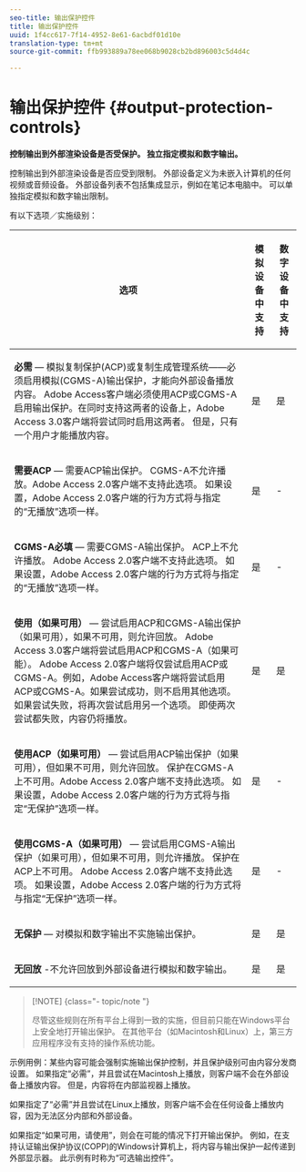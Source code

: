 ```yaml
---
seo-title: 输出保护控件
title: 输出保护控件
uuid: 1f4cc617-7f14-4952-8e61-6acbdf01d10e
translation-type: tm+mt
source-git-commit: ffb993889a78ee068b9028cb2bd896003c5d4d4c

---
```



# 输出保护控件 {#output-protection-controls}

**控制输出到外部渲染设备是否受保护。 独立指定模拟和数字输出。**

控制输出到外部渲染设备是否应受到限制。 外部设备定义为未嵌入计算机的任何视频或音频设备。 外部设备列表不包括集成显示，例如在笔记本电脑中。 可以单独指定模拟和数字输出限制。

有以下选项／实施级别：

<table frame="all" colsep="0" rowsep="1" id="adobetable_fvw_5fx_n4"> 
 <thead class="- topic/thead "> 
  <tr rowsep="1" class="- topic/row "> 
   <th colname="1" class="- topic/entry entry"> <p class="- topic/p ">选项 </p> </th> 
   <th colname="2" class="- topic/entry entry"> <p class="- topic/p ">模拟设备中支持 </p> </th> 
   <th colname="3" class="- topic/entry entry"> <p class="- topic/p ">数字设备中支持 </p> </th> 
  </tr> 
 </thead>
 <tbody class="- topic/tbody "> 
  <tr rowsep="1" class="- topic/row "> 
   <td colname="1" class="- topic/entry "> <p class="- topic/p "><b class="+ topic/ph hi-d/b ">必需</b> — 模拟复制保护(ACP)或复制生成管理系统——必须启用模拟(CGMS-A)输出保护，才能向外部设备播放内容。 Adobe Access客户端必须使用ACP或CGMS-A启用输出保护。在同时支持这两者的设备上，Adobe Access 3.0客户端将尝试同时启用这两者。 但是，只有一个用户才能播放内容。 </p> </td> 
   <td colname="2" class="- topic/entry "> <p class="- topic/p ">是 </p> </td> 
   <td colname="3" class="- topic/entry "> <p class="- topic/p ">是 </p> </td> 
  </tr> 
  <tr rowsep="1" class="- topic/row "> 
   <td colname="1" class="- topic/entry "> <p class="- topic/p "><b class="+ topic/ph hi-d/b ">需要ACP</b> — 需要ACP输出保护。 CGMS-A不允许播放。Adobe Access 2.0客户端不支持此选项。 如果设置，Adobe Access 2.0客户端的行为方式将与指定的“无播放”选项一样。 </p> </td> 
   <td colname="2" class="- topic/entry "> <p class="- topic/p ">是 </p> </td> 
   <td colname="3" class="- topic/entry "> <p class="- topic/p ">- </p> </td> 
  </tr> 
  <tr rowsep="1" class="- topic/row "> 
   <td colname="1" class="- topic/entry "> <p class="- topic/p "><b class="+ topic/ph hi-d/b ">CGMS-A必填</b> — 需要CGMS-A输出保护。 ACP上不允许播放。 Adobe Access 2.0客户端不支持此选项。 如果设置，Adobe Access 2.0客户端的行为方式将与指定的“无播放”选项一样。 </p> </td> 
   <td colname="2" class="- topic/entry "> <p class="- topic/p ">是 </p> </td> 
   <td colname="3" class="- topic/entry "> <p class="- topic/p ">- </p> </td> 
  </tr> 
  <tr rowsep="1" class="- topic/row "> 
   <td colname="1" class="- topic/entry "> <p class="- topic/p "><b class="+ topic/ph hi-d/b ">使用（如果可用）</b> — 尝试启用ACP和CGMS-A输出保护（如果可用），如果不可用，则允许回放。 Adobe Access 3.0客户端将尝试启用ACP和CGMS-A（如果可能）。 Adobe Access 2.0客户端将仅尝试启用ACP或CGMS-A。例如，Adobe Access客户端将尝试启用ACP或CGMS-A。如果尝试成功，则不启用其他选项。 如果尝试失败，将再次尝试启用另一个选项。 即使两次尝试都失败，内容仍将播放。 </p> </td> 
   <td colname="2" class="- topic/entry "> <p class="- topic/p ">是 </p> </td> 
   <td colname="3" class="- topic/entry "> <p class="- topic/p ">是 </p> </td> 
  </tr> 
  <tr rowsep="1" class="- topic/row "> 
   <td colname="1" class="- topic/entry "> <p class="- topic/p "><b class="+ topic/ph hi-d/b ">使用ACP（如果可用）</b> — 尝试启用ACP输出保护（如果可用），但如果不可用，则允许回放。 保护在CGMS-A上不可用。Adobe Access 2.0客户端不支持此选项。 如果设置，Adobe Access 2.0客户端的行为方式将与指定“无保护”选项一样。 </p> </td> 
   <td colname="2" class="- topic/entry "> <p class="- topic/p ">是 </p> </td> 
   <td colname="3" class="- topic/entry "> <p class="- topic/p ">- </p> </td> 
  </tr> 
  <tr rowsep="1" class="- topic/row "> 
   <td colname="1" class="- topic/entry "> <p class="- topic/p "><b class="+ topic/ph hi-d/b ">使用CGMS-A（如果可用） </b>— 尝试启用CGMS-A输出保护（如果可用），但如果不可用，则允许播放。 保护在ACP上不可用。 Adobe Access 2.0客户端不支持此选项。 如果设置，Adobe Access 2.0客户端的行为方式将与指定“无保护”选项一样。 </p> </td> 
   <td colname="2" class="- topic/entry "> <p class="- topic/p ">是 </p> </td> 
   <td colname="3" class="- topic/entry "> <p class="- topic/p ">- </p> </td> 
  </tr> 
  <tr rowsep="1" class="- topic/row "> 
   <td colname="1" class="- topic/entry "> <p class="- topic/p "><b class="+ topic/ph hi-d/b ">无保护</b> — 对模拟和数字输出不实施输出保护。 </p> </td> 
   <td colname="2" class="- topic/entry "> <p class="- topic/p ">是 </p> </td> 
   <td colname="3" class="- topic/entry "> <p class="- topic/p ">是 </p> </td> 
  </tr> 
  <tr rowsep="0" class="- topic/row "> 
   <td colname="1" class="- topic/entry "> <p class="- topic/p "><b class="+ topic/ph hi-d/b ">无回放</b> -不允许回放到外部设备进行模拟和数字输出。 </p> </td> 
   <td colname="2" class="- topic/entry "> <p class="- topic/p ">是 </p> </td> 
   <td colname="3" class="- topic/entry "> <p class="- topic/p ">是 </p> </td> 
  </tr> 
 </tbody> 
</table>

>[!NOTE] {class=&quot;- topic/note &quot;}
>
>尽管这些规则在所有平台上得到一致的实施，但目前只能在Windows平台上安全地打开输出保护。 在其他平台（如Macintosh和Linux）上，第三方应用程序没有支持的操作系统功能。

示例用例：某些内容可能会强制实施输出保护控制，并且保护级别可由内容分发商设置。 如果指定“必需”，并且尝试在Macintosh上播放，则客户端不会在外部设备上播放内容。 但是，内容将在内部监视器上播放。

如果指定了“必需”并且尝试在Linux上播放，则客户端不会在任何设备上播放内容，因为无法区分内部和外部设备。

如果指定“如果可用，请使用”，则会在可能的情况下打开输出保护。 例如，在支持认证输出保护协议(COPP)的Windows计算机上，将内容与输出保护一起传递到外部显示器。 此示例有时称为“可选输出控件”。
